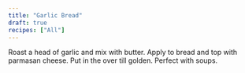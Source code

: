 ```yaml
---
title: "Garlic Bread"
draft: true
recipes: ["All"]
---
```


Roast a head of garlic and mix with butter. Apply to bread and top with parmasan cheese. Put in the over till golden. Perfect with soups.